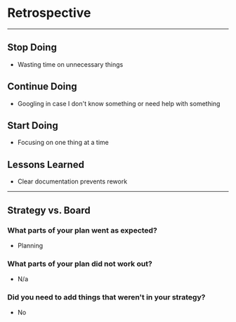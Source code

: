 # Retrospective

---

## Stop Doing

- Wasting time on unnecessary things

## Continue Doing

- Googling in case I don't know something or need help with something

## Start Doing

- Focusing on one thing at a time

## Lessons Learned

- Clear documentation prevents rework

---

## Strategy vs. Board

### What parts of your plan went as expected?

- Planning

### What parts of your plan did not work out?

- N/a

### Did you need to add things that weren't in your strategy?

- No
